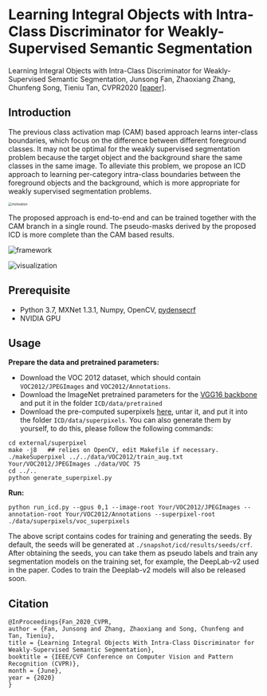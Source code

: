 # Learning Integral Objects with Intra-Class Discriminator for Weakly-Supervised Semantic Segmentation
Learning Integral Objects with Intra-Class Discriminator for Weakly-Supervised Semantic Segmentation, Junsong Fan, Zhaoxiang Zhang, Chunfeng Song, Tieniu Tan, CVPR2020 [[paper]](http://openaccess.thecvf.com/content_CVPR_2020/papers/Fan_Learning_Integral_Objects_With_Intra-Class_Discriminator_for_Weakly-Supervised_Semantic_Segmentation_CVPR_2020_paper.pdf).



## Introduction

The previous class activation map (CAM) based approach learns inter-class boundaries, which focus on the difference between different foreground classes. It may not be optimal for the weakly supervised segmentation problem because the target object and the background share the same classes in the same image. To alleviate this problem, we propose an ICD approach to learning per-category intra-class boundaries between the foreground objects and the background, which is more appropriate for weakly supervised segmentation problems.

<img src=".fig_introduction.png" alt="motivation" style="zoom:45%;" />



The proposed approach is end-to-end and can be trained together with the CAM branch in a single round. The pseudo-masks derived by the proposed ICD is more complete than the CAM based results.

![framework](.fig_framework.png)

![visualization](.fig_visualization.png)



## Prerequisite

- Python 3.7, MXNet 1.3.1, Numpy, OpenCV, [pydensecrf](https://github.com/lucasb-eyer/pydensecrf)
- NVIDIA GPU



## Usage

**Prepare the data and pretrained parameters:**

- Download the VOC 2012 dataset, which should contain `VOC2012/JPEGImages` and `VOC2012/Annotations`.
- Download the ImageNet pretrained parameters for the [VGG16 backbone](https://drive.google.com/file/d/1SVQgdnuhL7Wo3XIDfwhjVMTk_N1qiVHw/view?usp=sharing) and put it in the folder `ICD/data/pretrained`
- Download the pre-computed superpixels [here](https://drive.google.com/file/d/1vciTj1z32JF6CwNKBc87ypGDLgb8oIQ3/view?usp=sharing), untar it, and put it into the folder `ICD/data/superpixels`. You can also generate them by yourself, to do this, please follow the following commands:

```
cd external/superpixel
make -j8   ## relies on OpenCV, edit Makefile if necessary.
./makeSuperpixel ../../data/VOC2012/train_aug.txt Your/VOC2012/JPEGImages ./data/VOC 75
cd ../..
python generate_superpixel.py
```

**Run:**

```
python run_icd.py --gpus 0,1 --image-root Your/VOC2012/JPEGImages --annotation-root Your/VOC2012/Annotations --superpixel-root ./data/superpixels/voc_superpixels
```

The above script contains codes for training and generating the seeds. By default, the seeds will be generated at `./snapshot/icd/results/seeds/crf`. After obtaining the seeds, you can take them as pseudo labels and train any segmentation models on the training set, for example, the DeepLab-v2 used in the paper. Codes to train the Deeplab-v2 models will also be released soon.

## Citation

```
@InProceedings{Fan_2020_CVPR,
author = {Fan, Junsong and Zhang, Zhaoxiang and Song, Chunfeng and Tan, Tieniu},
title = {Learning Integral Objects With Intra-Class Discriminator for Weakly-Supervised Semantic Segmentation},
booktitle = {IEEE/CVF Conference on Computer Vision and Pattern Recognition (CVPR)},
month = {June},
year = {2020}
}
```

